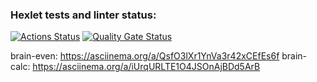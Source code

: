 ### Hexlet tests and linter status:
[![Actions Status](https://github.com/d8m8tra/frontend-project-44/actions/workflows/hexlet-check.yml/badge.svg)](https://github.com/d8m8tra/frontend-project-44/actions)
[![Quality Gate Status](https://sonarcloud.io/api/project_badges/measure?project=d8m8tra_frontend-project-44&metric=alert_status)](https://sonarcloud.io/summary/new_code?id=d8m8tra_frontend-project-44)

brain-even: https://asciinema.org/a/QsfO3lXr1YnVa3r42xCEfEs6f
brain-calc: https://asciinema.org/a/iUrqURLTE1O4JSOnAjBDd5ArB